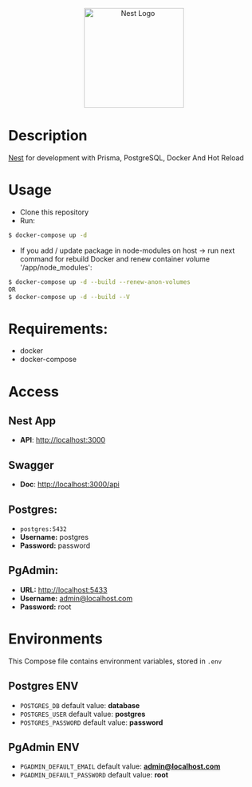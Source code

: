 <p align="center">
  <a href="http://nestjs.com/" target="blank"><img src="https://nestjs.com/img/logo-small.svg" width="200" alt="Nest Logo" /></a>
</p>

# Description

[Nest](https://github.com/nestjs/nest) for development with Prisma, PostgreSQL, Docker And Hot Reload

# Usage

- Clone this repository
- Run:

```bash
$ docker-compose up -d
```

- If you add / update package in node-modules on host -> run next command for rebuild Docker and renew container volume '/app/node_modules':

```bash
$ docker-compose up -d --build --renew-anon-volumes
OR
$ docker-compose up -d --build --V
```

# Requirements:

- docker
- docker-compose

# Access

## Nest App

- **API**: [http://localhost:3000](http://localhost:3000)

## Swagger

- **Doc**: [http://localhost:3000/api](http://localhost:3000/api)

## Postgres:

- `postgres:5432`
- **Username:** postgres
- **Password:** password

## PgAdmin:

- **URL:** [http://localhost:5433](http://localhost:5433)
- **Username:** admin@localhost.com
- **Password:** root

# Environments

This Compose file contains environment variables, stored in `.env`

## Postgres ENV

- `POSTGRES_DB` default value: **database**
- `POSTGRES_USER` default value: **postgres**
- `POSTGRES_PASSWORD` default value: **password**

## PgAdmin ENV

- `PGADMIN_DEFAULT_EMAIL` default value: **admin@localhost.com**
- `PGADMIN_DEFAULT_PASSWORD` default value: **root**

